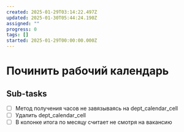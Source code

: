 ```yaml
---
created: 2025-01-29T03:14:22.497Z
updated: 2025-01-30T05:44:24.190Z
assigned: ""
progress: 0
tags: []
started: 2025-01-29T00:00:00.000Z
---
```


# Починить рабочий календарь

## Sub-tasks

- [ ] Метод получения часов не завязываясь на dept_calendar_cell
- [ ] Удалить dept_calendar_cell
- [ ] В колонке итога по месяцу считает не смотря на вакансию
